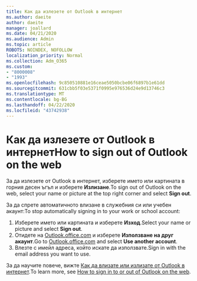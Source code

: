 ```yaml
---
title: Как да излезете от Outlook в интернет
ms.author: daeite
author: daeite
manager: joallard
ms.date: 04/21/2020
ms.audience: Admin
ms.topic: article
ROBOTS: NOINDEX, NOFOLLOW
localization_priority: Normal
ms.collection: Adm_O365
ms.custom:
- "8000008"
- "1993"
ms.openlocfilehash: 9c850510881e16ceae5050bcbe06f6897b1e61dd
ms.sourcegitcommit: 631cbb5f03e5371f0995e976536d24e9d13746c3
ms.translationtype: MT
ms.contentlocale: bg-BG
ms.lasthandoff: 04/22/2020
ms.locfileid: "43742938"
---
```

# <a name="how-to-sign-out-of-outlook-on-the-web"></a><span data-ttu-id="78bd5-102">Как да излезете от Outlook в интернет</span><span class="sxs-lookup"><span data-stu-id="78bd5-102">How to sign out of Outlook on the web</span></span>

<span data-ttu-id="78bd5-103">За да излезете от Outlook в интернет, изберете името или картината в горния десен ъгъл и изберете **Излизане**.</span><span class="sxs-lookup"><span data-stu-id="78bd5-103">To sign out of Outlook on the web, select your name or picture at the top right corner and select **Sign out**.</span></span>

<span data-ttu-id="78bd5-104">За да спрете автоматичното влизане в служебния си или учебен акаунт:</span><span class="sxs-lookup"><span data-stu-id="78bd5-104">To stop automatically signing in to your work or school account:</span></span>

1. <span data-ttu-id="78bd5-105">Изберете името или картината и изберете **Изход**.</span><span class="sxs-lookup"><span data-stu-id="78bd5-105">Select your name or picture and select **Sign out**.</span></span>
1. <span data-ttu-id="78bd5-106">Отидете на [Outlook.office.com](https://outlook.office.com/) и изберете **Използване на друг акаунт**.</span><span class="sxs-lookup"><span data-stu-id="78bd5-106">Go to [Outlook.office.com](https://outlook.office.com/) and select **Use another account**.</span></span>
1. <span data-ttu-id="78bd5-107">Влезте с имейл адреса, който искате да използвате.</span><span class="sxs-lookup"><span data-stu-id="78bd5-107">Sign in with the email address you want to use.</span></span>

<span data-ttu-id="78bd5-108">За да научите повече, вижте [Как да влизате или излизате от Outlook в интернет](https://support.office.com/article/763fab4d-0138-4814-b450-37fc286bcb79).</span><span class="sxs-lookup"><span data-stu-id="78bd5-108">To learn more, see [How to sign in to or out of Outlook on the web](https://support.office.com/article/763fab4d-0138-4814-b450-37fc286bcb79).</span></span>